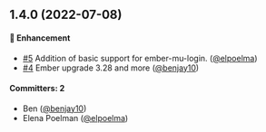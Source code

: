 ## 1.4.0 (2022-07-08)

#### :rocket: Enhancement
* [#5](https://github.com/lblod/frontend-dashboard/pull/5) Addition of basic support for ember-mu-login. ([@elpoelma](https://github.com/elpoelma))
* [#4](https://github.com/lblod/frontend-dashboard/pull/4) Ember upgrade 3.28 and more ([@benjay10](https://github.com/benjay10))

#### Committers: 2
- Ben ([@benjay10](https://github.com/benjay10))
- Elena Poelman ([@elpoelma](https://github.com/elpoelma))

